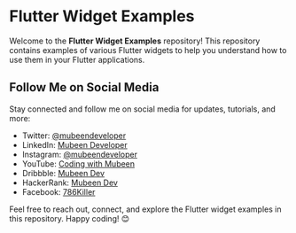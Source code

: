 # Flutter Widget Examples

Welcome to the **Flutter Widget Examples** repository! This repository contains examples of various Flutter widgets to help you understand how to use them in your Flutter applications.

## Follow Me on Social Media

Stay connected and follow me on social media for updates, tutorials, and more:

- Twitter: [@mubeendeveloper](https://twitter.com/mubeendeveloper)
- LinkedIn: [Mubeen Developer](https://www.linkedin.com/in/mubeendeveloper/)
- Instagram: [@mubeendeveloper](https://www.instagram.com/mubeendeveloper/)
- YouTube: [Coding with Mubeen](https://www.youtube.com/@codingwithmubeen)
- Dribbble: [Mubeen Dev](https://dribbble.com/mubeendev3)
- HackerRank: [Mubeen Dev](https://www.hackerrank.com/mubeendev3)
- Facebook: [786Killer](https://www.facebook.com/786killer/)

Feel free to reach out, connect, and explore the Flutter widget examples in this repository. Happy coding! 😊
